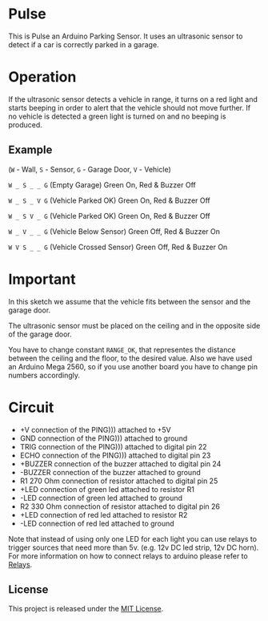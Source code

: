 # Pulse

This is Pulse an Arduino Parking Sensor. It uses an ultrasonic sensor to detect
if a car is correctly parked in a garage.

# Operation

If the ultrasonic sensor detects a vehicle in range, it turns on a red light and
starts beeping in order to alert that the vehicle should not move further. If no
vehicle is detected a green light is turned on and no beeping is produced.

## Example

(`W` - Wall, `S` - Sensor, `G` - Garage Door, `V` - Vehicle)

`W _ S _ _ G` (Empty Garage)           Green On, Red & Buzzer Off

`W _ S _ V G` (Vehicle Parked OK)      Green On, Red & Buzzer Off

`W _ S V _ G` (Vehicle Parked OK)      Green On, Red & Buzzer Off

`W _ V _ _ G` (Vehicle Below Sensor)   Green Off, Red & Buzzer On

`W V S _ _ G` (Vehicle Crossed Sensor) Green Off, Red & Buzzer On

# Important

In this sketch we assume that the vehicle fits between the sensor and the garage
door.

The ultrasonic sensor must be placed on the ceiling and in the opposite side of
the garage door.

You have to change constant `RANGE_OK`, that representes the distance between
the ceiling and the floor, to the desired value. Also we have used an Arduino
Mega 2560, so if you use another board you have to change pin numbers
accordingly.

# Circuit

* +V connection of the PING))) attached to +5V
* GND connection of the PING))) attached to ground
* TRIG connection of the PING))) attached to digital pin 22
* ECHO connection of the PING))) attached to digital pin 23
* +BUZZER connection of the buzzer attached to digital pin 24
* -BUZZER connection of the buzzer attached to ground
* R1 270 Ohm connection of resistor attached to digital pin 25
* +LED connection of green led attached to resistor R1
* -LED connection of green led attached to ground
* R2 330 Ohm connection of resistor attached to digital pin 26
* +LED connection of red led attached to resistor R2
* -LED connection of red led attached to ground

Note that instead of using only one LED for each light you can use relays to
trigger sources that need more than 5v. (e.g. 12v DC led strip, 12v DC horn).
For more information on how to connect relays to arduino please refer
to [Relays](relays.pdf).

## License

This project is released under the [MIT License](LICENSE.md).
